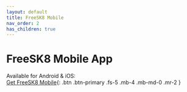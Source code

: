 ```yaml
---
layout: default
title: FreeSK8 Mobile
nav_order: 2
has_children: true
---
```


# FreeSK8 Mobile App

Available for Android & iOS:
<br>[Get FreeSK8 Mobile](https://freesk8.app){: .btn .btn-primary .fs-5 .mb-4 .mb-md-0 .mr-2 } 
